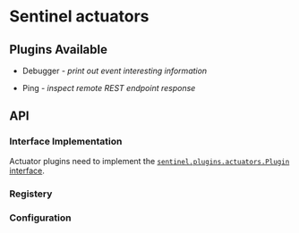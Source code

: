 # Sentinel actuators

## Plugins Available

- Debugger - _print out event interesting information_

- Ping - _inspect remote REST endpoint response_


## API

### Interface Implementation

Actuator plugins need to implement the [`sentinel.plugins.actuators.Plugin` interface][interface].


### Registery


### Configuration



[interface]: ./actuator.go
